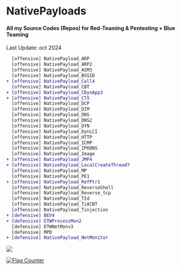 # NativePayloads
#### All my Source Codes (Repos) for Red-Teaming & Pentesting + Blue Teaming

Last Update: oct 2024  
```diff
  [offensive] NativePayload_ARP
  [offensive] NativePayload_ARP2
  [offensive] NativePayload_ASM3
  [offensive] NativePayload_BSSID
+ [offensive] NativePayload_Call4
  [offensive] NativePayload_CBT
+ [offensive] NativePayload_CDynApp3
+ [offensive] NativePayload_CTX
  [offensive] NativePayload_DCP
  [offensive] NativePayload_DIM
  [offensive] NativePayload_DNS
  [offensive] NativePayload_DNS2
  [offensive] NativePayload_DYN
  [offensive] NativePayload_DynLCI
  [offensive] NativePayload_HTTP
  [offensive] NativePayload_ICMP
  [offensive] NativePayload_IP6DNS
  [offensive] NativePayload_Image
+ [offensive] NativePayload_JMP4
+ [offensive] NativePayload_LocalCreateThread7
  [offensive] NativePayload_MP
  [offensive] NativePayload_PE1
+ [offensive] NativePayload_RefPtr1
  [offensive] NativePayload_ReverseShell
  [offensive] NativePayload_Reverse_tcp
  [offensive] NativePayload_TId
  [offensive] NativePayload_TiACBT
  [offensive] NativePayload_Tinjection
+ [defensive] BEV4
+ [defensive] ETWProcessMon2
  [defensive] ETWNetMonv3
  [defensive] MPD
+ [defensive] NativePayload_NetMonitor
```


<p><a href="https://hits.seeyoufarm.com"><img src="https://hits.seeyoufarm.com/api/count/incr/badge.svg?url=https://github.com/DamonMohammadbagher/NativePayloads"/></a></p>

<a href="https://info.flagcounter.com/u10t"><img src="https://s01.flagcounter.com/count/u10t/bg_C4C4C4/txt_000000/border_CCCCCC/columns_4/maxflags_20/viewers_0/labels_0/pageviews_0/flags_0/percent_0/" alt="Flag Counter" border="0"></a>
